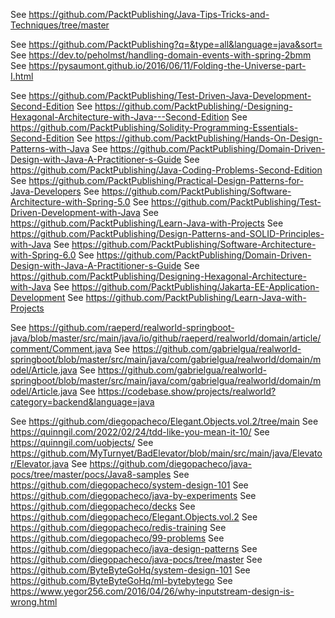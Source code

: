 See https://github.com/PacktPublishing/Java-Tips-Tricks-and-Techniques/tree/master

See https://github.com/PacktPublishing?q=&type=all&language=java&sort=
See https://dev.to/peholmst/handling-domain-events-with-spring-2bmm
See https://pysaumont.github.io/2016/06/11/Folding-the-Universe-part-I.html


See https://github.com/PacktPublishing/Test-Driven-Java-Development-Second-Edition
See https://github.com/PacktPublishing/-Designing-Hexagonal-Architecture-with-Java---Second-Edition
See https://github.com/PacktPublishing/Solidity-Programming-Essentials-Second-Edition
See https://github.com/PacktPublishing/Hands-On-Design-Patterns-with-Java
See https://github.com/PacktPublishing/Domain-Driven-Design-with-Java-A-Practitioner-s-Guide
See https://github.com/PacktPublishing/Java-Coding-Problems-Second-Edition
See https://github.com/PacktPublishing/Practical-Design-Patterns-for-Java-Developers
See https://github.com/PacktPublishing/Software-Architecture-with-Spring-5.0
See https://github.com/PacktPublishing/Test-Driven-Development-with-Java
See https://github.com/PacktPublishing/Learn-Java-with-Projects
See https://github.com/PacktPublishing/Design-Patterns-and-SOLID-Principles-with-Java
See https://github.com/PacktPublishing/Software-Architecture-with-Spring-6.0
See https://github.com/PacktPublishing/Domain-Driven-Design-with-Java-A-Practitioner-s-Guide
See https://github.com/PacktPublishing/Designing-Hexagonal-Architecture-with-Java
See https://github.com/PacktPublishing/Jakarta-EE-Application-Development
See https://github.com/PacktPublishing/Learn-Java-with-Projects

See https://github.com/raeperd/realworld-springboot-java/blob/master/src/main/java/io/github/raeperd/realworld/domain/article/comment/Comment.java
See https://github.com/gabrielgua/realworld-springboot/blob/master/src/main/java/com/gabrielgua/realworld/domain/model/Article.java
See https://github.com/gabrielgua/realworld-springboot/blob/master/src/main/java/com/gabrielgua/realworld/domain/model/Article.java
See https://codebase.show/projects/realworld?category=backend&language=java

See https://github.com/diegopacheco/Elegant.Objects.vol.2/tree/main
See https://quinngil.com/2022/02/24/tdd-like-you-mean-it-10/
See https://quinngil.com/uobjects/
See https://github.com/MyTurnyet/BadElevator/blob/main/src/main/java/Elevator/Elevator.java
See https://github.com/diegopacheco/java-pocs/tree/master/pocs/Java8-samples
See https://github.com/diegopacheco/system-design-101
See https://github.com/diegopacheco/java-by-experiments
See https://github.com/diegopacheco/decks
See https://github.com/diegopacheco/Elegant.Objects.vol.2
See https://github.com/diegopacheco/redis-training
See https://github.com/diegopacheco/99-problems
See https://github.com/diegopacheco/java-design-patterns
See https://github.com/diegopacheco/java-pocs/tree/master
See https://github.com/ByteByteGoHq/system-design-101
See https://github.com/ByteByteGoHq/ml-bytebytego
See https://www.yegor256.com/2016/04/26/why-inputstream-design-is-wrong.html